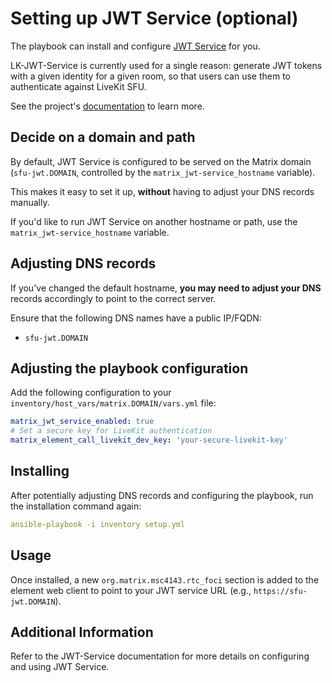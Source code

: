 # Setting up JWT Service (optional)

The playbook can install and configure [JWT Service](https://github.com/element-hq/lk-jwt-service) for you.

LK-JWT-Service is currently used for a single reason: generate JWT tokens with a given identity for a given room, so that users can use them to authenticate against LiveKit SFU.

See the project's [documentation](https://github.com/element-hq/lk-jwt-service/) to learn more.

## Decide on a domain and path

By default, JWT Service is configured to be served on the Matrix domain (`sfu-jwt.DOMAIN`, controlled by the `matrix_jwt-service_hostname` variable).

This makes it easy to set it up, **without** having to adjust your DNS records manually.

If you'd like to run JWT Service on another hostname or path, use the `matrix_jwt-service_hostname` variable.

## Adjusting DNS records

If you've changed the default hostname, **you may need to adjust your DNS** records accordingly to point to the correct server.

Ensure that the following DNS names have a public IP/FQDN:
- `sfu-jwt.DOMAIN`

## Adjusting the playbook configuration

Add the following configuration to your `inventory/host_vars/matrix.DOMAIN/vars.yml` file:

```yaml
matrix_jwt_service_enabled: true
# Set a secure key for LiveKit authentication
matrix_element_call_livekit_dev_key: 'your-secure-livekit-key'
```

## Installing
After potentially adjusting DNS records and configuring the playbook, run the installation command again:
```yaml
ansible-playbook -i inventory setup.yml
```

## Usage
Once installed, a new `org.matrix.msc4143.rtc_foci` section is added to the element web client to point to your JWT service URL (e.g., `https://sfu-jwt.DOMAIN`).

## Additional Information

Refer to the JWT-Service documentation for more details on configuring and using JWT Service.
